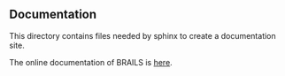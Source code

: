 ## Documentation

This directory contains files needed by sphinx to create a documentation site.

The online documentation of BRAILS is [here](https://nheri-simcenter.github.io/BRAILS-Documentation/index.html).

<!--
If pdf can not be built, try this in the latex file:
```
\usepackage[backend=biber]{biblatex}
```
-->